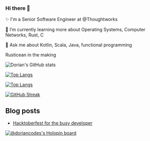 ### Hi there 👋

✨ I'm a Senior Software Engineer at @Thoughtworks

🌱 I’m currently learning more about Operating Systems, Computer Networks, Rust, C

💬 Ask me about Kotlin, Scala, Java, functional programming

Rusticean in the making 


![Dorian's GitHub stats](https://github-readme-stats.vercel.app/api?username=doriancodes&count_private=true&theme=synthwave&show_icons=true&include_all_commits=true)

[![Top Langs](https://github-readme-stats.vercel.app/api/top-langs/?username=doriancodes&count_private=true&theme=synthwave&show_icons=true&hide=html,css,jupyter,scss)](https://github.com/doriancodes/github-readme-stats)


[![Top Langs](https://github-readme-stats.vercel.app/api/top-langs/?username=doriancodes&count_private=true&theme=synthwave&show_icons=true&hide=html,css,jupyter,scss&layout=compact)](https://github.com/doriancodes/github-readme-stats)

[![GitHub Streak](https://streak-stats.demolab.com?user=doriancodes&theme=synthwave&date_format=M%20j%5B%2C%20Y%5D)](https://git.io/streak-stats)

## Blog posts

- [Hacktoberfest for the busy developer](https://dev.to/doriancodes/hacktoberfest-for-the-busy-developer-35lm)

[![@doriancodes's Holopin board](https://holopin.io/api/user/board?user=doriancodes)](https://holopin.io/@doriancodes)

<!--
**doriancodes/doriancodes** is a ✨ _special_ ✨ repository because its `README.md` (this file) appears on your GitHub profile.

Here are some ideas to get you started:

- 🔭 I’m currently working on ...
- 🌱 I’m currently learning ...
- 👯 I’m looking to collaborate on ...
- 🤔 I’m looking for help with ...
- 💬 Ask me about ...
- 📫 How to reach me: ...
- 😄 Pronouns: ...
- ⚡ Fun fact: ...
-->
